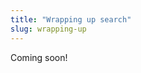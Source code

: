 ```yaml
---
title: "Wrapping up search"
slug: wrapping-up
---
```


Coming soon!

<!-- Hopefully you had fun with these micro-games. As you progressed through them, you should have learned about variables, constants, and types.

- Bullet list of key concepts -->
